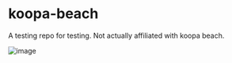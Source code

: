 # koopa-beach
A testing repo for testing. Not actually affiliated with koopa beach.

![image](https://user-images.githubusercontent.com/125701689/220766372-dc30185b-4223-4420-bdce-8ec44a1f9345.png)

